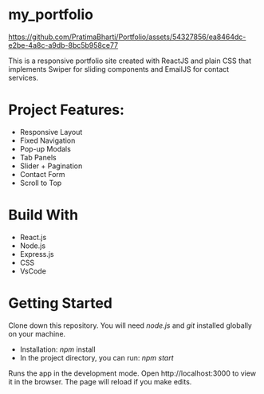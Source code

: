 # my_portfolio

https://github.com/PratimaBharti/Portfolio/assets/54327856/ea8464dc-e2be-4a8c-a9db-8bc5b958ce77

This is a responsive portfolio site created with ReactJS and plain CSS that implements Swiper for sliding components and EmailJS for contact services.

# Project Features:
  - Responsive Layout
  - Fixed Navigation
  - Pop-up Modals
  - Tab Panels
  - Slider + Pagination
  - Contact Form
  - Scroll to Top

# Build With
  - React.js
  - Node.js
  - Express.js
  - CSS
  - VsCode
# Getting Started
Clone down this repository. You will need *node.js* and *git* installed globally on your machine.

  - Installation: *npm* install
  - In the project directory, you can run: *npm start*

Runs the app in the development mode.
Open http://localhost:3000 to view it in the browser. The page will reload if you make edits.
